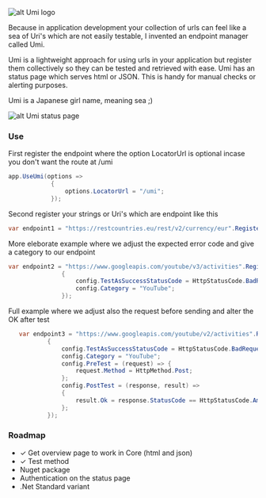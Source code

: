 ﻿![alt Umi logo](https://raw.githubusercontent.com/CasperCBroeren/Umi/master/Umi.Core/assets/logoUmi.png)

Because in application development your collection of urls can feel like a sea of Uri's which are not easily testable, I invented an endpoint manager called Umi.

Umi is a lightweight approach for using urls in your application but register them collectively so they can be tested and retrieved with ease. 
Umi has an status page which serves html or JSON. This is handy for manual checks or alerting purposes.

Umi is a Japanese girl name, meaning sea ;)

![alt Umi status page](https://raw.githubusercontent.com/CasperCBroeren/Umi/master/screenshot1.png)

### Use
First register the endpoint where the option LocatorUrl is optional incase you don't want the route at /umi

```csharp
app.UseUmi(options =>
            {
                options.LocatorUrl = "/umi"; 
            });
```

Second register your strings or Uri's which are endpoint like this

 ```csharp
 var endpoint1 = "https://restcountries.eu/rest/v2/currency/eur".RegisterAsEndpoint();
```
More eleborate example where we adjust the expected error code and give a category to our endpoint
 ```csharp
 var endpoint2 = "https://www.googleapis.com/youtube/v3/activities".RegisterAsEndpoint(config =>
                {
                    config.TestAsSuccessStatusCode = HttpStatusCode.BadRequest;
                    config.Category = "YouTube";
                });
 ```
Full example where we adjust also the request before sending and alter the OK after test
 ```csharp
    var endpoint3 = "https://www.googleapis.com/youtube/v2/activities".RegisterAsEndpoint(config =>
            {
                config.TestAsSuccessStatusCode = HttpStatusCode.BadRequest;
                config.Category = "YouTube";
                config.PreTest = (request) => {
                    request.Method = HttpMethod.Post;
                };
                config.PostTest = (response, result) =>
                {
                    result.Ok = response.StatusCode == HttpStatusCode.Ambiguous || response.StatusCode == HttpStatusCode.Continue;
                };
            });
 ```
### Roadmap
- ✓ Get overview page to work in Core (html and json)
- ✓ Test method
- Nuget package
- Authentication on the status page 
- .Net Standard variant
